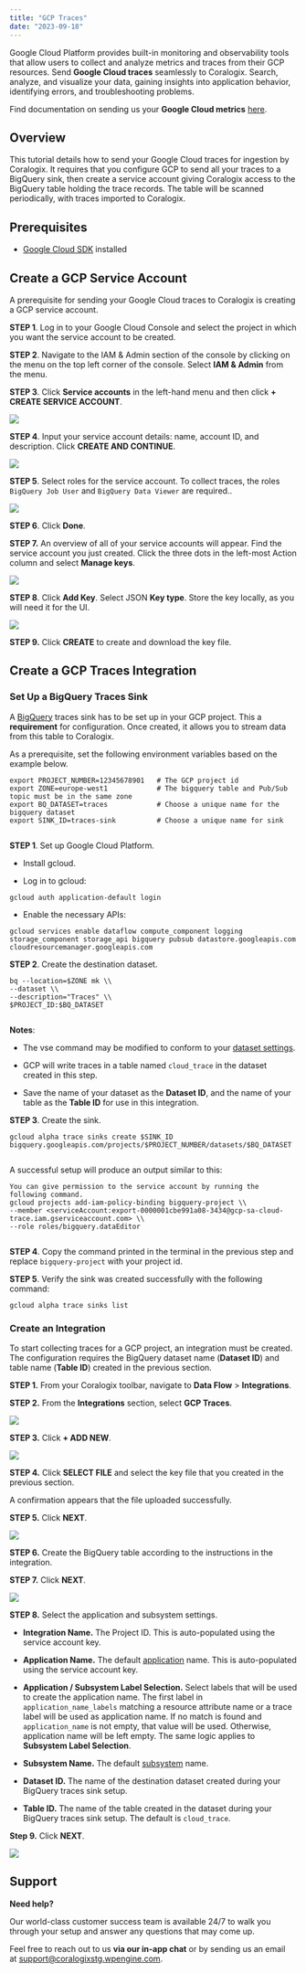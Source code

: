 ```yaml
---
title: "GCP Traces"
date: "2023-09-18"
---
```


Google Cloud Platform provides built-in monitoring and observability tools that allow users to collect and analyze metrics and traces from their GCP resources. Send **Google Cloud traces** seamlessly to Coralogix. Search, analyze, and visualize your data, gaining insights into application behavior, identifying errors, and troubleshooting problems.

Find documentation on sending us your **Google Cloud metrics** [here](https://coralogixstg.wpengine.com/docs/gcp-metrics/).

## Overview

This tutorial details how to send your Google Cloud traces for ingestion by Coralogix. It requires that you configure GCP to send all your traces to a BigQuery sink, then create a service account giving Coralogix access to the BigQuery table holding the trace records. The table will be scanned periodically, with traces imported to Coralogix.

## Prerequisites

- [Google Cloud SDK](https://cloud.google.com/sdk/) installed

## Create a GCP Service Account

A prerequisite for sending your Google Cloud traces to Coralogix is creating a GCP service account.

**STEP 1**. Log in to your Google Cloud Console and select the project in which you want the service account to be created.

**STEP 2**. Navigate to the IAM & Admin section of the console by clicking on the menu on the top left corner of the console. Select **IAM & Admin** from the menu.

**STEP 3**. Click **Service accounts** in the left-hand menu and then click **\+ CREATE SERVICE ACCOUNT**.

![](images/GCP-Traces-Create-Service-Account-Add-1024x84.png)

**STEP 4**. Input your service account details: name, account ID, and description. Click **CREATE AND CONTINUE**.

![](images/GCP-Traces-Create-Service-Account.png)

**STEP 5**. Select roles for the service account. To collect traces, the roles `BigQuery Job User` and `BigQuery Data Viewer` are required..

![](images/GCP-Traces-Choose-Roles-1-973x1024.png)

**STEP 6**. Click **Done**.

**STEP 7.** An overview of all of your service accounts will appear. Find the service account you just created. Click the three dots in the left-most Action column and select **Manage keys**.

![](images/GCP-Traces-Manage-Keys-1024x330.png)

**STEP 8**. Click **Add Key**. Select JSON **Key type**. Store the key locally, as you will need it for the UI.

![](images/GCP-Traces-Add-Key.png)

**STEP 9.** Click **CREATE** to create and download the key file.

## Create a GCP Traces Integration

### Set Up a BigQuery Traces Sink

A [BigQuery](https://cloud.google.com/bigquery/docs/release-notes#July_06_2022) traces sink has to be set up in your GCP project. This a **requirement** for configuration. Once created, it allows you to stream data from this table to Coralogix.

As a prerequisite, set the following environment variables based on the example below.

```
export PROJECT_NUMBER=12345678901   # The GCP project id
export ZONE=europe-west1            # The bigquery table and Pub/Sub topic must be in the same zone
export BQ_DATASET=traces            # Choose a unique name for the bigquery dataset
export SINK_ID=traces-sink          # Choose a unique name for sink
 

```

**STEP 1**. Set up Google Cloud Platform.

- Install gcloud.

- Log in to gcloud:

```
gcloud auth application-default login

```

- Enable the necessary APIs:

```
gcloud services enable dataflow compute_component logging storage_component storage_api bigquery pubsub datastore.googleapis.com cloudresourcemanager.googleapis.com

```

**STEP 2**. Create the destination dataset.

```
bq --location=$ZONE mk \\
--dataset \\
--description="Traces" \\
$PROJECT_ID:$BQ_DATASET


```

**Notes**:

- The vse command may be modified to conform to your [dataset settings](https://cloud.google.com/bigquery/docs/datasets#bq).

- GCP will write traces in a table named `cloud_trace` in the dataset created in this step.

- Save the name of your dataset as the **Dataset ID**, and the name of your table as the **Table ID** for use in this integration.

**STEP 3**. Create the sink.

```
gcloud alpha trace sinks create $SINK_ID bigquery.googleapis.com/projects/$PROJECT_NUMBER/datasets/$BQ_DATASET


```

A successful setup will produce an output similar to this:

```
You can give permission to the service account by running the following command.
gcloud projects add-iam-policy-binding bigquery-project \\
--member <serviceAccount:export-0000001cbe991a08-3434@gcp-sa-cloud-trace.iam.gserviceaccount.com> \\
--role roles/bigquery.dataEditor


```

**STEP 4**. Copy the command printed in the terminal in the previous step and replace `bigquery-project` with your project id.

**STEP 5**. Verify the sink was created successfully with the following command:

```
gcloud alpha trace sinks list

```

### Create an Integration

To start collecting traces for a GCP project, an integration must be created. The configuration requires the BigQuery dataset name (**Dataset ID**) and table name (**Table ID**) created in the previous section.

**STEP 1.** From your Coralogix toolbar, navigate to **Data Flow** > **Integrations**.

**STEP 2.** From the **Integrations** section, select **GCP Traces**.

![](images/GCP-Traces-Add-New-1024x595.png)

**STEP 3.** Click **\+ ADD NEW**.

![](images/GCP-Traces-Create-GCP-Account-Key-1024x595.png)

**STEP 4.** Click **SELECT FILE** and select the key file that you created in the previous section.

A confirmation appears that the file uploaded successfully.

**STEP 5.** Click **NEXT**.

![](images/GCP-Traces-Create-BigQuery-Table-1024x595.png)

**STEP 6.** Create the BigQuery table according to the instructions in the integration.

**STEP 7.** Click **NEXT**.

![](images/GCP-Traces-Settings-1024x595.png)

**STEP 8.** Select the application and subsystem settings.

- **Integration Name.** The Project ID. This is auto-populated using the service account key.

- **Application Name.** The default [application](https://coralogixstg.wpengine.com/docs/application-and-subsystem-names/) name. This is auto-populated using the service account key.

- **Application / Subsystem Label Selection.** Select labels that will be used to create the application name. The first label in `application_name_labels` matching a resource attribute name or a trace label will be used as application name. If no match is found and `application_name` is not empty, that value will be used. Otherwise, application name will be left empty. The same logic applies to **Subsystem Label Selection**.

- **Subsystem Name.** The default [subsystem](https://coralogixstg.wpengine.com/docs/application-and-subsystem-names/) name.

- **Dataset ID.** The name of the destination dataset created during your BigQuery traces sink setup.

- **Table ID.** The name of the table created in the dataset during your BigQuery traces sink setup. The default is `cloud_trace`.

**Step 9.** Click **NEXT**.

![](images/GCP-Traces-Complete-1024x595.png)

## Support

**Need help?**

Our world-class customer success team is available 24/7 to walk you through your setup and answer any questions that may come up.

Feel free to reach out to us **via our in-app chat** or by sending us an email at [support@coralogixstg.wpengine.com](mailto:support@coralogixstg.wpengine.com).
